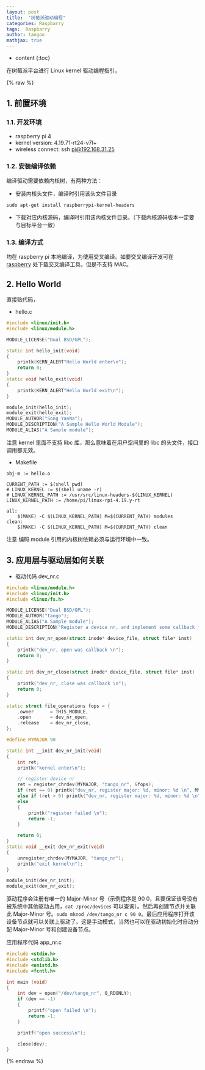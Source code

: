 ```yaml
---
layout: post
title:  "树莓派驱动编程"
categories: Raspbarry
tags:  Raspbarry
author: tangoo
mathjax: true
---
```



* content
{:toc}

在树莓派平台进行 Linux kernel 驱动编程指引。






{% raw %}

## 1. 前置环境

### 1.1. 开发环境

* raspberry pi 4
* kernel version: 4.19.71-rt24-v7l+
* wireless connect: ssh pi@192.168.31.25

### 1.2. 安装编译依赖

编译驱动需要依赖内核树，有两种方法：

* 安装内核头文件，编译时引用该头文件目录

```console
sudo apt-get install raspberrypi-kernel-headers
```

* 下载对应内核源码，编译时引用该内核文件目录。（下载内核源码版本一定要与目标平台一致）

### 1.3. 编译方式

均在 raspberry pi 本地编译，为使用交叉编译。如要交叉编译开发可在 [raspberry](https://github.com/raspberrypi) 处下载交叉编译工具。但是不支持 MAC。

## 2. Hello World 

直接贴代码，
* hello.c

```cpp
#include <linux/init.h>
#include <linux/module.h>

MODULE_LICENSE("Dual BSD/GPL");

static int hello_init(void)
{
	printk(KERN_ALERT"Hello World enter\n");
	return 0;
}
static void hello_exit(void)
{
	printk(KERN_ALERT"Hello World exit\n");
}

module_init(hello_init);
module_exit(hello_exit);
MODULE_AUTHOR("Song YanNa");
MODULE_DESCRIPTION("A Sample Hello World Module");
MODULE_ALIAS("A Sample module");
```

注意 kernel 里面不支持 libc 库，那么意味着在用户空间里的 libc 的头文件，接口调用都无效。

* Makefile

```shell
obj-m := hello.o

CURRENT_PATH := $(shell pwd)
# LINUX_KERNEL := $(shell uname -r)
# LINUX_KERNEL_PATH := /usr/src/linux-headers-$(LINUX_KERNEL)
LINUX_KERNEL_PATH := /home/pi/linux-rpi-4.19.y-rt

all:
	$(MAKE) -C $(LINUX_KERNEL_PATH) M=$(CURRENT_PATH) modules
clean:
	$(MAKE) -C $(LINUX_KERNEL_PATH) M=$(CURRENT_PATH) clean

```

注意 编码 module 引用的内核树依赖必须与运行环境中一致。

## 3. 应用层与驱动层如何关联

* 驱动代码 dev_nr.c 

```cpp
#include <linux/module.h>
#include <linux/init.h>
#include <linux/fs.h>

MODULE_LICENSE("Dual BSD/GPL");
MODULE_AUTHOR("tango");
MODULE_ALIAS("A Sample module");
MODULE_DESCRIPTION("Register a device nr, and implement some callback function");

static int dev_nr_open(struct inode* device_file, struct file* inst)
{
	printk("dev_nr, open was callback \n");
	return 0;
}

static int dev_nr_close(struct inode* device_file, struct file* inst)
{
	printk("dev_nr, close was callback \n");
	return 0;
}

static struct file_operations fops = {
	.owner		= THIS_MODULE,
	.open		= dev_nr_open,
	.release    = dev_nr_close,
};

#define MYMAJOR 90

static int __init dev_nr_init(void)
{
	int ret;
	printk("kernel enter\n");

	// register device nr
	ret = register_chrdev(MYMAJOR, "tango_nr", &fops);
	if (ret == 0) printk("dev_nr, register major: %d, minor: %d \n", MYMAJOR, 0);
	else if (ret > 0) printk("dev_nr, register major: %d, minor: %d \n", ret>>20, ret&0xFFFFF);
	else
	{
		printk("register failed \n");
		return -1;
	}

	return 0;
}
static void __exit dev_nr_exit(void)
{
	unregister_chrdev(MYMAJOR, "tango_nr");
	printk("exit kernel\n");
}

module_init(dev_nr_init);
module_exit(dev_nr_exit);
```

驱动程序会注册有唯一的 Major-Minor 号（示例程序是 90 0，且要保证该号没有被系统中其他驱动占用，`cat /proc/devices` 可以查询）。然后再创建节点并关联此 Major-Minor 号。`sudo mknod /dev/tango_nr c 90 0`。最后应用程序打开该设备节点就可以关联上驱动了。这是手动模式，当然也可以在驱动初始化时自动分配 Major-Minor 号和创建设备节点。

应用程序代码 app_nr.c 

```cpp
#include <stdio.h>
#include <stdlib.h>
#include <unistd.h>
#include <fcntl.h>

int main (void)
{
	int dev = open("/dev/tango_nr", O_RDONLY);
	if (dev == -1)
	{
		printf("open failed \n");
		return -1;
	}

	printf("open success\n");

	close(dev);
}
```





{% endraw %}